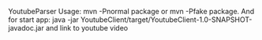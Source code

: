 YoutubeParser
Usage: mvn -Pnormal package or mvn -Pfake package. And for start app: java -jar YoutubeClient/target/YoutubeClient-1.0-SNAPSHOT-javadoc.jar and link to youtube video

